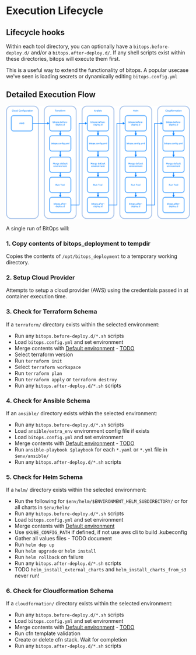 # Execution Lifecycle

## Lifecycle hooks
Within each tool directory, you can optionally have a `bitops.before-deploy.d/` and/or a `bitops.after-deploy.d/`. If any shell scripts exist within these directories, bitops will execute them first.

This is a useful way to extend the functionality of bitops. A popular usecase we've seen is loading secrets or dynamically editing `bitops.config.yml`

## Detailed Execution Flow

![lifecycle diagram](assets/images/lifecycle.png)

A single run of BitOps will:

### 1. Copy contents of bitops_deployment to tempdir
Copies the contents of `/opt/bitops_deployment` to a temporary working directory.

### 2. Setup Cloud Provider
Attempts to setup a cloud provider (AWS) using the credentials passed in at container execution time.

### 3. Check for Terraform Schema
If a `terraform/` directory exists within the selected environment:

* Run any `bitops.before-deploy.d/*.sh` scripts 
* Load `bitops.config.yml` and set environment
* Merge contents with [Default environment](default-environment.md) - [TODO](https://github.com/bitovi/bitops/issues/18)
* Select terraform version
* Run `terraform init`
* Select `terraform workspace`
* Run `terraform plan`
* Run `terraform apply` or `terraform destroy`
* Run any `bitops.after-deploy.d/*.sh` scripts

### 4. Check for Ansible Schema
If an `ansible/` directory exists within the selected environment:

* Run any `bitops.before-deploy.d/*.sh` scripts
* Load `ansible/extra_env` environment config file if exists
* Load `bitops.config.yml` and set environment
* Merge contents with [Default environment](default-environment.md) - [TODO](https://github.com/bitovi/bitops/issues/18)
* Run `ansible-playbook $playbook` for each `*.yaml` or `*.yml` file in `$env/ansible/` 
* Run any `bitops.after-deploy.d/*.sh` scripts

### 5. Check for Helm Schema
If a `helm/` directory exists within the selected environment:

* Run the following for `$env/helm/$ENVIRONMENT_HELM_SUBDIRECTORY/` or for all charts in `$env/helm/`
* Run any `bitops.before-deploy.d/*.sh` scripts
* Load `bitops.config.yml` and set environment
* Merge contents with [Default environment](default-environment.md)
* Use `$KUBE_CONFIG_PATH` if defined, if not use aws cli to build .kubeconfig
* Gather all values files - TODO document
* Run `helm dep up`
* Run `helm upgrade` or `helm install`
* Run `helm rollback` on failure
* Run any `bitops.after-deploy.d/*.sh` scripts
* TODO `helm_install_external_charts` and `helm_install_charts_from_s3` never run!

### 6. Check for Cloudformation Schema
If a `cloudformation/` directory exists within the selected environment:

* Run any `bitops.before-deploy.d/*.sh` scripts
* Load `bitops.config.yml` and set environment
* Merge contents with [Default environment](default-environment.md) - [TODO](https://github.com/bitovi/bitops/issues/18)
* Run cfn template validation
* Create or delete cfn stack. Wait for completion
* Run any `bitops.after-deploy.d/*.sh` scripts
